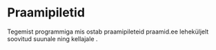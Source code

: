 # Praamipiletid
Tegemist programmiga mis ostab praamipileteid praamid.ee leheküljelt soovitud suunale ning kellajale
.
